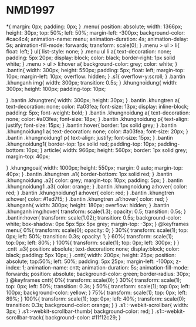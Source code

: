 # NMD1997
*{
	margin: 0px;
	padding: 0px;
}
.menu{
	position: absolute;
	width: 1366px;
	height: 30px;
	top: 50%;
	left: 50%;
	margin-left: -300px;
	background-color: #cac4c4;
	animation-name: menu;
	animation-duration: 4s;
	animation-delay: 5s;
	animation-fill-mode: forwards;
	transform: scale(0);
}
.menu > ul > li{
	float: left;
}
ul{
	list-style: none;
}
.menu ul li a{
	text-decoration: none;
	padding: 5px 20px;
	display: block;
	color: black;
	border-right: 1px solid white;
}
.menu > ul > li:hover a{
	background-color: grey;
	color: white;
}
.bantin{
	width: 300px;
	height: 550px;
	padding: 5px;
	float: left;
	margin-top: 10px;
	margin-left: 10px;
	overflow: hidden;
}
.s1{
	overflow-y:scroll;
}
.bantin .khunganh img{
	width: 300px;
	transition: 0.5s;
}
.khungnoidung{
	width: 300px;
	height: 100px;
	padding-top: 10px;

}
.bantin .khungtren{
	width: 300px;
	height: 30px;
}
.bantin .khungtren a{
	text-decoration: none;
	color: #a03fea;
	font-size: 13px;
	display: inline-block;
	padding: 5px;
	font-weight: bold;
}
.bantin .khungnoidung a{
	text-decoration: none;
	color: #a03fea;
	font-size: 18px;
}
.bantin .khungnoidung p{
	text-align: justify;
	font-size: 15px;
}
.bantin:hover{
	border: 1px solid grey;
}
.bantin .khungnoidung1 a{
	text-decoration: none;
	color: #a03fea;
	font-size: 20px;
}
.bantin .khungnoidung1 p{
	text-align: justify;
	font-size: 15px;
}
.bantin .khungnoidung1{
	border-top: 1px solid red;
	padding-top: 10px;
	padding-bottom: 10px;
}
article{
	width: 966px;
	height: 560px;
	border: 1px solid grey;
	margin-top: 40px;

}
.khungngoai{
	width: 1000px;
	height: 550px;
	margin: 0 auto;
	margin-top: 40px;
}
.bantin .khungtren .a1{
	border-bottom: 1px solid red;
}
.bantin .khungnoidung .a2{
	color: grey;
	margin-top: 10px;
	padding: 5px;
}
.bantin .khungnoidung1 .a3{
	color: orange;
	}
.bantin .khungnoidung a:hover{
	color: red;
}
.bantin .khungnoidung1 a:hover{
	color: red;
}
.bantin .khungtren a:hover{
	color: #1ed7f5;
}
.bantin .khungtren .a1:hover{
	color: red;
}
.khunganh{
	width: 300px;
	height: 180px;
	overflow: hidden;
}
.bantin .khunganh img:hover{
	transform: scale(1.3);
	opacity: 0.5;
	transition: 0.5s;
}
.bantin:hover{
	transform: scale(1.02);
	transition: 0.5s;
	background-color: white;
	box-shadow: 0px 5px 5px 5px grey;
	margin-top: -3px;
}
@keyframes menu{
	0%{
		transform: scale(0);
		opacity: 0;
	}
	30%{
		transform: scale(1);
		top: 0px;
		left: 50%;
		transition: 0.3s;
		opacity: 1;
	}
	60%{
		transform: scale(1);
		top:0px;
		left: 80%;
	}
	100%{
		transform: scale(1);
		top: 0px;
		left: 300px;
	}
}
.cntt .a3{
	position: absolute;
	text-decoration: none;
	display:block;
	color: black;
	padding: 5px 10px;
}
.cntt{
	width: 200px;
	height: 25px;
	position: absolute;
	top:50%;
	left: 50%;
	padding: 5px 25px;
	margin-left: -100px;
	z-index: 1;
	animation-name: cntt;
	animation-duration: 5s;
	animation-fill-mode: forwards;
	position: absolute;
	background-color: green;
	border-radius: 30px;
}
@keyframes cntt{
	0%{
		transform: scale(0);
	}
	30%{
		transform: scale(1);
		top: 0px;
		left: 50%;
		transition: 0.3s;
	}
	50%{
		transform: scale(1);
		top:0px;
		left: 100px;
		background-color: yellow;
	}
	75%{
		transform: scale(1);
		top: 0px;
		left: 89%;
	}
	100%{
		transform: scale(1);
		top: 0px;
		left: 40%;
		transform: scale(0);
		transition: 0.3s;
		background-color: orange;
	}
}
.s1::-webkit-scrollbar{
	width: 3px;
}
.s1::-webkit-scrollbar-thumb{
	background-color: red;
}
.s1::-webkit-scrollbar-track{
	background-color: #11f12c29;
}

